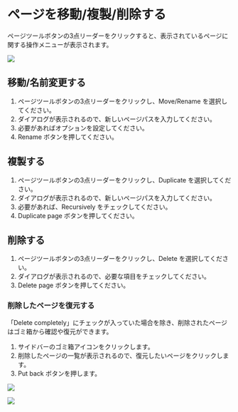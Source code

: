 # ページを移動/複製/削除する

ページツールボタンの3点リーダーをクリックすると、表示されているページに関する操作メニューが表示されます。

![](/assets/images/page_operation.png)

## 移動/名前変更する

1. ページツールボタンの3点リーダーをクリックし、Move/Rename を選択してください。
2. ダイアログが表示されるので、新しいページパスを入力してください。
3. 必要があればオプションを設定してください。
4. Rename ボタンを押してください。

## 複製する

1. ページツールボタンの3点リーダーをクリックし、Duplicate を選択してください。
2. ダイアログが表示されるので、新しいページパスを入力してください。
3. 必要があれば、Recursively をチェックしてください。
4. Duplicate page ボタンを押してください。

## 削除する

1. ページツールボタンの3点リーダーをクリックし、Delete を選択してください。
2. ダイアログが表示されるので、必要な項目をチェックしてください。
3. Delete page ボタンを押してください。

### 削除したページを復元する

「Delete completely」にチェックが入っていた場合を除き、削除されたページはゴミ箱から確認や復元ができます。

1. サイドバーのゴミ箱アイコンをクリックします。
2. 削除したページの一覧が表示されるので、復元したいページをクリックします。
3. Put back ボタンを押します。

![](/assets/images/trash.png)

![](/assets/images/put_back_page.png)
